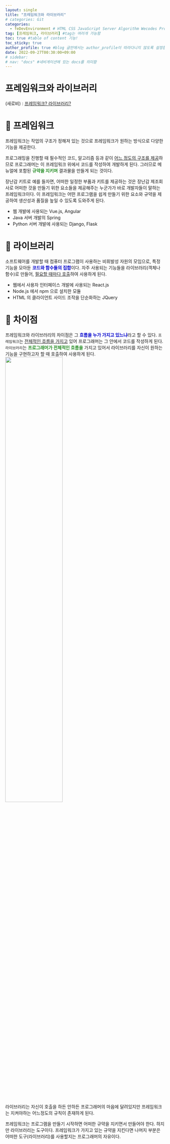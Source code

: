 ```yaml
---
layout: single
title: "프레임워크와 라이브러리"
# categories: Git
categories:
  - feDevEnvironment # HTML CSS JavaScript Server Algorithm Wecodes Programmers CS Github Blog
tag: [프레임워크, 라이브러리] #tag는 여러개 가능함
toc: true #table of content 기능!
toc_sticky: true
author_profile: true #blog 글안에서는 author_profile이 따라다니지 않도록 설정함
date: 2022-09-27T00:30:00+09:00
# sidebar:
# nav: "docs" #네비게이션에 있는 docs를 의미함
---
```

<style>
.crimson {
  color: crimson;
  font-weight: bold;
}

.mediumblue {
  color: mediumblue;
  font-weight: bold;
}

.forestgreen {
  color: forestgreen;
  font-weight: bold;
}

.black {
  color: black;
  font-weight: bold;
}
</style>

# 프레임워크와 라이브러리
(새로비) : [프레임워크? 라이브러리?](https://engkimbs.tistory.com/673)

# 🔴 프레임워크
프레임워크는 작업의 구조가 정해져 있는 것으로 프레임워크가 원하는 방식으로 다양한 기능을 제공한다.

프로그래밍을 진행할 때 필수적인 코드, 알고리즘 등과 같이 <u>어느 정도의 구조를 제공</u>하므로 프로그래머는 이 프레임워크 위에서 코드를 작성하여 개발하게 된다. 그러므로 메뉴얼에 포함된 <span class="forestgreen">규약을 지키며</span> 결과물을 만들게 되는 것이다.

장난감 키트로 예를 들자면, 어떠한 일정한 부품과 키트를 제공하는 것은 장난감 제조회사로 어떠한 것을 만들기 위한 요소들을 제공해주는 누군가가 바로 개발자들이 말하는 프레임워크이다. 이 프레임워크는 어떤 프로그램을 쉽게 만들기 위한 요소와 규약을 제공하여 생산성과 품질을 높일 수 있도록 도와주게 된다.

- 웹 개발에 사용되는 Vue.js, Angular
- Java 서버 개발의 Spring
- Python 서버 개발에 사용되는 Django, Flask

# 🔴 라이브러리
소프트웨어를 개발할 때 컴퓨터 프로그램이 사용하는 비휘발성 자원의 모임으로, 특정 기능을 모아둔 <span class="mediumblue">코드와 함수들의 집합</span>이다. 자주 사용되는 기능들을 라이브러리(객체나 함수)로 만들어, <u>필요할 때마다 호출</u>하여 사용하게 된다.
- 웹에서 사용자 인터페이스 개발에 사용되는 React.js
- Node.js 에서 npm 으로 설치한 모듈
- HTML 의 클라이언트 사이드 조작을 단순화하는 JQuery

# 🔴 차이점
프레임워크와 라이브러리의 차이점은 그 <span class="mediumblue">흐름을 누가 가지고 있느냐</span>라고 할 수 있다. `프레임워크`는 <u>전체적인 흐름을 가지고</u> 있어 프로그래머는 그 안에서 코드를 작성하게 된다. `라이브러리`는 <span class="forestgreen">프로그래머가 전체적인 흐름을</span> 가지고 있어서 라이브러리를 자신이 원하는 기능을 구현하고자 할 때 호출하여 사용하게 된다.
<img src="https://user-images.githubusercontent.com/87808288/192414634-96f88aa2-ae5c-42ca-88fc-1c73ee032047.png" width="60%">

라이브러리는 자신이 호출을 하든 안하든 프로그래머의 마음에 달려있지만 프레임워크는 지켜야하는 어느정도의 규칙이 존재하게 된다.

프레임워크는 프로그램을 만들기 시작하면 어떠한 규약을 지키면서 만들어야 한다. 하지만 라이브러리는 도구이다. 프레임워크가 가지고 있는 규약을 지킨다면 나머지 부분은 어떠한 도구(라이브러리)를 사용할지는 프로그래머의 자유이다.

<!-- ① ② ③ ④ ⑤ ⑥ ⑦ ⑧ ⑨-->

<!-- ### 2. Link 넣기

```

유형 1: (설명어를 입력) : [gunhee's coding blog](https://gunhee-jeong.github.io/)
유형 2: (URL 자동연결) : <https://gunhee-jeong.github.io/>
유형 3: (동일 파일 내 '문단으로 이동') : [1. Header로 이동](###-1-header)

```

```bash
.next/static
        ├── AbmKMg9BFeVUuJ7lsQ1w8
        ├── chunks                 // 여러 페이지에서 공통으로 사용되는 번들 파일
        │       └──  pages         // 각 페이지의 번들 파일
        ├── runtime                // 웹팩과 next의 런타임과 관련된 번들 파일
        ├── css                    // 애플리케이션의 모든 페이지에 대한 글로벌 CSS 파일
        └── media                  // 정적으로 가져온 이미지 next/image가 여기에 해시 및 복사
        
```

<details>
<summary class="black">코드</summary>
<div markdown="1">

```jsx
// helloWorld!
const hello = 'hi';
```
</div>
</details>

1. 특수문자를 제거
2. 스페이스는 -로 바꾸고
3. 대문자는 소문자로!
   그래서 ### 1. Header -> #1-header

## Link: [google][https://www.google.com/]

### 3. 수평선

```

---

```

---

### 4. 라인 바꾸기

```

스페이스바를 2번 눌러주면 다음칸으로
이동할 수 있어요!

```

---

스페이스바를 2번 눌러주면
다음칸으로 이동할 수 있어요!

### 5. list 만들기

```

1. 1번
2. 2번
3. 3번

- 순서없는 list
  - 순서없는 list
    - 순서없는 list

```

1. 1번
2. 2번
3. 3번

- 순서없는 list
  - 순서없는 list
    - 순서없는 list

---

### 6. font 관련

```

**진하게** -> 볼드
_기울여서_ -> 이탤릭체
~~취소선~~ -> 취소선

<ul>밑줄넣기</ul> -> 밑줄
<span style="color:red">빨간 글씨</span> -> 글자색
이것이 `인라인` 입니다 -> 인라인 코드
```

**진하게** -> 볼드
_기울여서_ -> 이탤릭체
~~취소선~~ -> 취소선
<u>밑줄넣기</u> -> 밑줄
<span style="color:red">빨간 글씨</span>
이것이 `인라인` 입니다 -> 인라인 코드

---

### 7. 인용구문

```
> coding
>
> > JavaScript
> >
> > > 내가 프짱!
```

> coding
>
> > JavaScript
> >
> > > 내가 프짱!

---

### 8. 이미지 삽입

```
유형1: ('사이즈를 조절' -> HTML 태그 사용) : <img src="https://gunhee-jeong.github.io/assets/images/blogLogo.png" width="300" height="200">
유형2: (이미지 삽입 후 -> 링크 걸기)
[![이미지](https://gunhee-jeong.github.io/assets/images/blogLogo/blogLogo.png)](https://gunhee-jeong.github.io/)
```

유형1: ('사이즈를 조절' -> HTML 태그 사용) : <img src="https://gunhee-jeong.github.io/assets/images/blogLogo.png" width="300" height="200">
유형2: (이미지 삽입 후 -> 링크 걸기)
[![이미지](https://gunhee-jeong.github.io/assets/images/blogLogo.png)](https://gunhee-jeong.github.io/)

### 9. 표 만들기

```
||국어|영어|
| :--- | ---: | :--: |
|건희 | 100점 | 100점
|철수 | 100점 | 100점
```

|      |  국어 | 영어  |
| :--- | ----: | :---: |
| 건희 | 100점 | 100점 |
| 철수 | 100점 | 100점 |

> - header를 넣고 싶은 경우 ---을 사용하고 :을 이용하여 정렬에 사용함!

### 10. 토글 만들기
 -->
